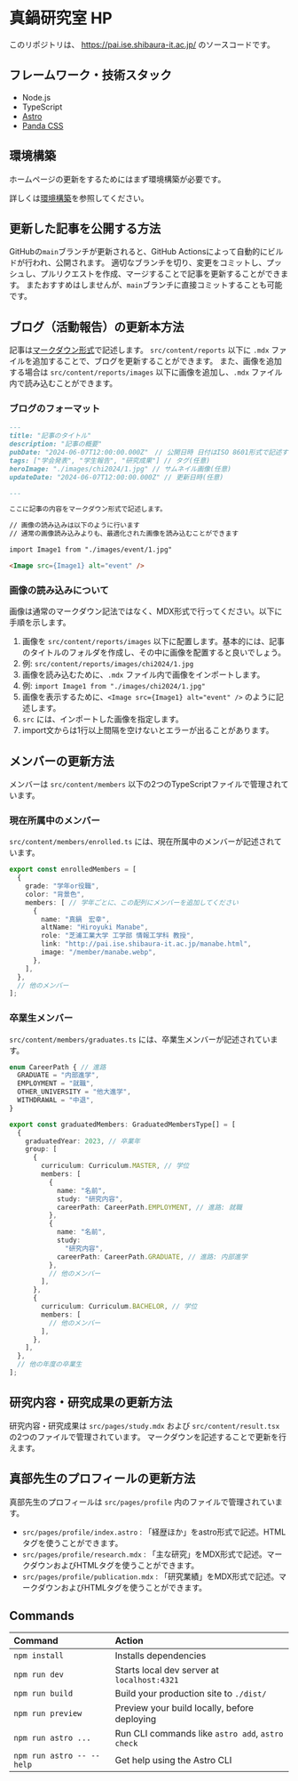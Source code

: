 # 真鍋研究室 HP

このリポジトリは、 https://pai.ise.shibaura-it.ac.jp/ のソースコードです。

## フレームワーク・技術スタック

- Node.js
- TypeScript
- [Astro](https://astro.build/)
- [Panda CSS](https://panda-css.com/)

## 環境構築

ホームページの更新をするためにはまず環境構築が必要です。

詳しくは[環境構築](./environment.md)を参照してください。

## 更新した記事を公開する方法

GitHubの`main`ブランチが更新されると、GitHub Actionsによって自動的にビルドが行われ、公開されます。
適切なブランチを切り、変更をコミットし、プッシュし、プルリクエストを作成、マージすることで記事を更新することができます。
またおすすめはしませんが、`main`ブランチに直接コミットすることも可能です。

## ブログ（活動報告）の更新本方法

記事は[マークダウン形式](https://qiita.com/tbpgr/items/989c6badefff69377da7)で記述します。
`src/content/reports` 以下に `.mdx` ファイルを追加することで、ブログを更新することができます。
また、画像を追加する場合は `src/content/reports/images` 以下に画像を追加し、`.mdx` ファイル内で読み込むことができます。

### ブログのフォーマット

```markdown
---
title: "記事のタイトル"
description: "記事の概要"
pubDate: "2024-06-07T12:00:00.000Z"　// 公開日時 日付はISO 8601形式で記述すること
tags: ["学会発表", "学生報告", "研究成果"] // タグ(任意)
heroImage: "./images/chi2024/1.jpg" // サムネイル画像(任意)
updateDate: "2024-06-07T12:00:00.000Z" // 更新日時(任意)

---

ここに記事の内容をマークダウン形式で記述します。

// 画像の読み込みは以下のように行います
// 通常の画像読み込みよりも、最適化された画像を読み込むことができます

import Image1 from "./images/event/1.jpg"

<Image src={Image1} alt="event" />

```

### 画像の読み込みについて

画像は通常のマークダウン記法ではなく、MDX形式で行ってください。以下に手順を示します。

1. 画像を `src/content/reports/images` 以下に配置します。基本的には、記事のタイトルのフォルダを作成し、その中に画像を配置すると良いでしょう。
  1. 例: `src/content/reports/images/chi2024/1.jpg`
1. 画像を読み込むために、`.mdx` ファイル内で画像をインポートします。
  1. 例: `import Image1 from "./images/chi2024/1.jpg"`
1. 画像を表示するために、`<Image src={Image1} alt="event" />` のように記述します。
  1. `src` には、インポートした画像を指定します。
  1. import文からは1行以上間隔を空けないとエラーが出ることがあります。

## メンバーの更新方法

メンバーは `src/content/members` 以下の2つのTypeScriptファイルで管理されています。

### 現在所属中のメンバー

`src/content/members/enrolled.ts` には、現在所属中のメンバーが記述されています。

```typescript
export const enrolledMembers = [
  {
    grade: "学年or役職",
    color: "背景色",
    members: [ // 学年ごとに、この配列にメンバーを追加してください
      {
        name: "真鍋　宏幸",
        altName: "Hiroyuki Manabe",
        role: "芝浦工業大学 工学部 情報工学科 教授",
        link: "http://pai.ise.shibaura-it.ac.jp/manabe.html",
        image: "/member/manabe.webp",
      },
    ],
  },
  // 他のメンバー
];
```

### 卒業生メンバー

`src/content/members/graduates.ts` には、卒業生メンバーが記述されています。

```typescript
enum CareerPath { // 進路
  GRADUATE = "内部進学",
  EMPLOYMENT = "就職",
  OTHER_UNIVERSITY = "他大進学",
  WITHDRAWAL = "中退",
}

export const graduatedMembers: GraduatedMembersType[] = [
  {
    graduatedYear: 2023, // 卒業年
    group: [
      {
        curriculum: Curriculum.MASTER, // 学位
        members: [
          {
            name: "名前",
            study: "研究内容",
            careerPath: CareerPath.EMPLOYMENT, // 進路: 就職
          },
          {
            name: "名前",
            study:
              "研究内容",
            careerPath: CareerPath.GRADUATE, // 進路: 内部進学
          },
          // 他のメンバー
        ],
      },
      {
        curriculum: Curriculum.BACHELOR, // 学位
        members: [
          // 他のメンバー
        ],
      },
    ],
  },
  // 他の年度の卒業生
];
```

## 研究内容・研究成果の更新方法

研究内容・研究成果は `src/pages/study.mdx` および `src/content/result.tsx` の2つのファイルで管理されています。
マークダウンを記述することで更新を行えます。

## 真部先生のプロフィールの更新方法

真部先生のプロフィールは `src/pages/profile` 内のファイルで管理されています。
- `src/pages/profile/index.astro` : 「経歴ほか」をastro形式で記述。HTMLタグを使うことができます。
- `src/pages/profile/research.mdx` : 「主な研究」をMDX形式で記述。マークダウンおよびHTMLタグを使うことができます。
- `src/pages/profile/publication.mdx` : 「研究業績」をMDX形式で記述。マークダウンおよびHTMLタグを使うことができます。

##  Commands

| Command                   | Action                                           |
| :------------------------ | :----------------------------------------------- |
| `npm install`             | Installs dependencies                            |
| `npm run dev`             | Starts local dev server at `localhost:4321`      |
| `npm run build`           | Build your production site to `./dist/`          |
| `npm run preview`         | Preview your build locally, before deploying     |
| `npm run astro ...`       | Run CLI commands like `astro add`, `astro check` |
| `npm run astro -- --help` | Get help using the Astro CLI                     |
